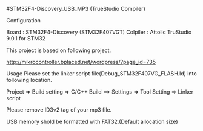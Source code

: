 #STM32F4-Discovery_USB_MP3 (TrueStudio Compiler)

Configuration

Board : STM32F4-Discovery (STM32F407VGT)
Colpiler : Attolic TruStudio 9.0.1 for STM32


This project is based on following project.

http://mikrocontroller.bplaced.net/wordpress/?page_id=735

Usage
Please set the linker script file(Debug_STM32F407VG_FLASH.ld) into following location. 

Project => Build setting => C/C++ Build ==> Settings => Tool Setting => Linker script


Please remove ID3v2 tag of your mp3 file.

USB memory shold be formatted with FAT32.(Default allocation size)
